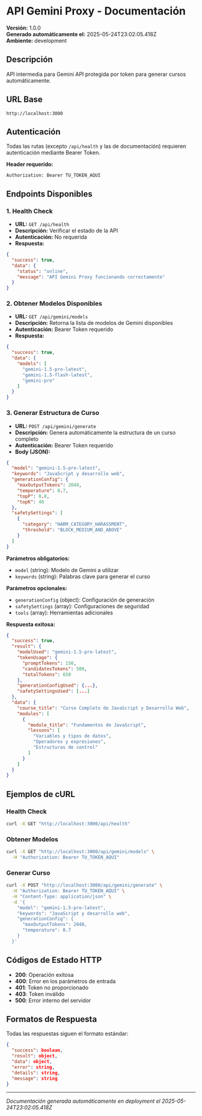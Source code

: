 # API Gemini Proxy - Documentación

**Versión:** 1.0.0  
**Generado automáticamente el:** 2025-05-24T23:02:05.418Z  
**Ambiente:** development

## Descripción
API intermedia para Gemini API protegida por token para generar cursos automáticamente.

## URL Base
`http://localhost:3000`

## Autenticación
Todas las rutas (excepto `/api/health` y las de documentación) requieren autenticación mediante Bearer Token.

**Header requerido:**
```
Authorization: Bearer TU_TOKEN_AQUI
```

## Endpoints Disponibles

### 1. Health Check
- **URL:** `GET /api/health`
- **Descripción:** Verificar el estado de la API
- **Autenticación:** No requerida
- **Respuesta:**
```json
{
  "success": true,
  "data": {
    "status": "online",
    "message": "API Gemini Proxy funcionando correctamente"
  }
}
```

### 2. Obtener Modelos Disponibles
- **URL:** `GET /api/gemini/models`
- **Descripción:** Retorna la lista de modelos de Gemini disponibles
- **Autenticación:** Bearer Token requerido
- **Respuesta:**
```json
{
  "success": true,
  "data": {
    "models": [
      "gemini-1.5-pro-latest",
      "gemini-1.5-flash-latest", 
      "gemini-pro"
    ]
  }
}
```

### 3. Generar Estructura de Curso
- **URL:** `POST /api/gemini/generate`
- **Descripción:** Genera automáticamente la estructura de un curso completo
- **Autenticación:** Bearer Token requerido
- **Body (JSON):**
```json
{
  "model": "gemini-1.5-pro-latest",
  "keywords": "JavaScript y desarrollo web",
  "generationConfig": {
    "maxOutputTokens": 2048,
    "temperature": 0.7,
    "topP": 0.8,
    "topK": 40
  },
  "safetySettings": [
    {
      "category": "HARM_CATEGORY_HARASSMENT",
      "threshold": "BLOCK_MEDIUM_AND_ABOVE"
    }
  ]
}
```

**Parámetros obligatorios:**
- `model` (string): Modelo de Gemini a utilizar
- `keywords` (string): Palabras clave para generar el curso

**Parámetros opcionales:**
- `generationConfig` (object): Configuración de generación
- `safetySettings` (array): Configuraciones de seguridad
- `tools` (array): Herramientas adicionales

**Respuesta exitosa:**
```json
{
  "success": true,
  "result": {
    "modelUsed": "gemini-1.5-pro-latest",
    "tokenUsage": {
      "promptTokens": 150,
      "candidatesTokens": 500,
      "totalTokens": 650
    },
    "generationConfigUsed": {...},
    "safetySettingsUsed": [...]
  },
  "data": {
    "course_title": "Curso Completo de JavaScript y Desarrollo Web",
    "modules": [
      {
        "module_title": "Fundamentos de JavaScript",
        "lessons": [
          "Variables y tipos de datos",
          "Operadores y expresiones",
          "Estructuras de control"
        ]
      }
    ]
  }
}
```

## Ejemplos de cURL

### Health Check
```bash
curl -X GET "http://localhost:3000/api/health"
```

### Obtener Modelos
```bash
curl -X GET "http://localhost:3000/api/gemini/models" \
  -H "Authorization: Bearer TU_TOKEN_AQUI"
```

### Generar Curso
```bash
curl -X POST "http://localhost:3000/api/gemini/generate" \
  -H "Authorization: Bearer TU_TOKEN_AQUI" \
  -H "Content-Type: application/json" \
  -d '{
    "model": "gemini-1.5-pro-latest",
    "keywords": "JavaScript y desarrollo web",
    "generationConfig": {
      "maxOutputTokens": 2048,
      "temperature": 0.7
    }
  }'
```

## Códigos de Estado HTTP

- **200**: Operación exitosa
- **400**: Error en los parámetros de entrada
- **401**: Token no proporcionado
- **403**: Token inválido
- **500**: Error interno del servidor

## Formatos de Respuesta

Todas las respuestas siguen el formato estándar:
```json
{
  "success": boolean,
  "result": object,
  "data": object,
  "error": string,
  "details": string,
  "message": string
}
```

---

*Documentación generada automáticamente en deployment el 2025-05-24T23:02:05.418Z*
